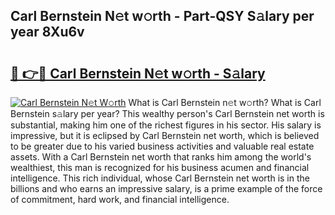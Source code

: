 ## Carl Bernstein N𝚎t w𝚘rth - Part-QSY S𝚊lary per year 8Xu6v

# <h2><a href="http://gc0m7k2.nevu.top/?p=Carl+Bernstein">🔗 👉🔴 Carl Bernstein N𝚎t w𝚘rth - S𝚊lary</a></h2>

[![Carl Bernstein N𝚎t W𝚘rth](https://i.imgur.com/Oavwk0R.jpeg)](http://gc0m7k2.nevu.top/?p=Carl+Bernstein)
What is Carl Bernstein n𝚎t w𝚘rth? What is Carl Bernstein s𝚊lary per year?
This wealthy person's Carl Bernstein net worth is substantial, making him one of the richest figures in his sector. His salary is impressive, but it is eclipsed by Carl Bernstein net worth, which is believed to be greater due to his varied business activities and valuable real estate assets. With a Carl Bernstein net worth that ranks him among the world's wealthiest, this man is recognized for his business acumen and financial intelligence. This rich individual, whose Carl Bernstein net worth is in the billions and who earns an impressive salary, is a prime example of the force of commitment, hard work, and financial intelligence.
